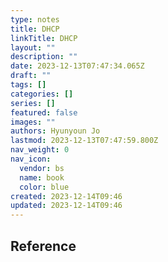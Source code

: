 ```yaml
---
type: notes
title: DHCP
linkTitle: DHCP
layout: ""
description: ""
date: 2023-12-13T07:47:34.065Z
draft: ""
tags: []
categories: []
series: []
featured: false
images: ""
authors: Hyunyoun Jo
lastmod: 2023-12-13T07:47:59.800Z
nav_weight: 0
nav_icon:
  vendor: bs
  name: book
  color: blue
created: 2023-12-14T09:46
updated: 2023-12-14T09:46
---
```


## Reference
